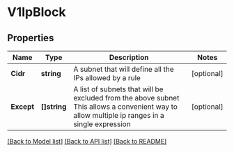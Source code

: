 # V1IpBlock

## Properties

Name | Type | Description | Notes
------------ | ------------- | ------------- | -------------
**Cidr** | **string** | A subnet that will define all the IPs allowed by a rule | [optional] 
**Except** | **[]string** | A list of subnets that will be excluded from the above subnet  This allows a convenient way to allow multiple ip ranges in a single expression | [optional] 

[[Back to Model list]](../README.md#documentation-for-models) [[Back to API list]](../README.md#documentation-for-api-endpoints) [[Back to README]](../README.md)



